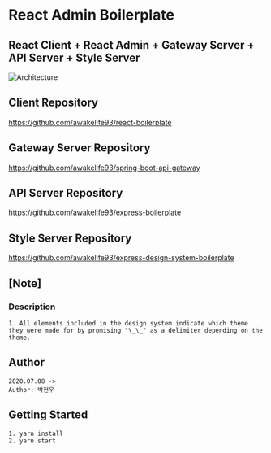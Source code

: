 # React Admin Boilerplate

## React Client + React Admin + Gateway Server + API Server + Style Server

![Architecture](https://user-images.githubusercontent.com/20429356/156923942-6a2c1834-008b-4043-92b3-98e8842827af.png)

## Client Repository

https://github.com/awakelife93/react-boilerplate

## Gateway Server Repository

https://github.com/awakelife93/spring-boot-api-gateway

## API Server Repository

https://github.com/awakelife93/express-boilerplate

## Style Server Repository

https://github.com/awakelife93/express-design-system-boilerplate

## [Note]

### Description

```
1. All elements included in the design system indicate which theme they were made for by promising "\_\_" as a delimiter depending on the theme.
```

## Author

```
2020.07.08 ->
Author: 박현우
```

## Getting Started

```
1. yarn install
2. yarn start
```

#
